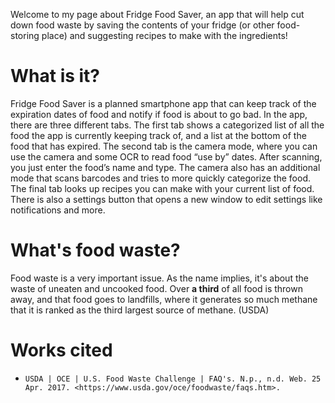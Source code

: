 Welcome to my page about Fridge Food Saver, an app that will help cut down food waste by saving the contents of your fridge (or other food-storing place) and suggesting recipes to make with the ingredients!
# What is it?
Fridge Food Saver is a planned smartphone app that can keep track of the expiration dates of food and notify if food is about to go bad. In the app, there are three different tabs. The first tab shows a categorized list of all the food the app is currently keeping track of, and a list at the bottom of the food that has expired. The second tab is the camera mode, where you can use the camera and some OCR to read food “use by” dates. After scanning, you just enter the food’s name and type. The camera also has an additional mode that scans barcodes and tries to more quickly categorize the food. The final tab looks up recipes you can make with your current list of food. There is also a settings button that opens a new window to edit settings like notifications and more.
# What's food waste?
Food waste is a very important issue. As the name implies, it's about the waste of uneaten and uncooked food. Over **a third** of all food is thrown away, and that food goes to landfills, where it generates so much methane that it is ranked as the third largest source of methane. (USDA)
# Works cited
* `USDA | OCE | U.S. Food Waste Challenge | FAQ's. N.p., n.d. Web. 25 Apr. 2017. <https://www.usda.gov/oce/foodwaste/faqs.htm>.`
